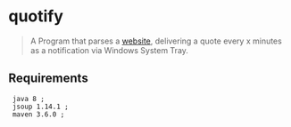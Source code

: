 # quotify

> A Program that parses a [website](https://www.less-real.com/quotes), delivering a quote every x minutes as a notification via Windows System Tray.


## Requirements
     
     java 8 ;
     jsoup 1.14.1 ;
     maven 3.6.0 ;
